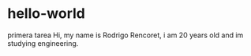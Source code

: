 # hello-world
primera tarea
Hi, my name is Rodrigo Rencoret, i am 20 years old and im studying engineering.
